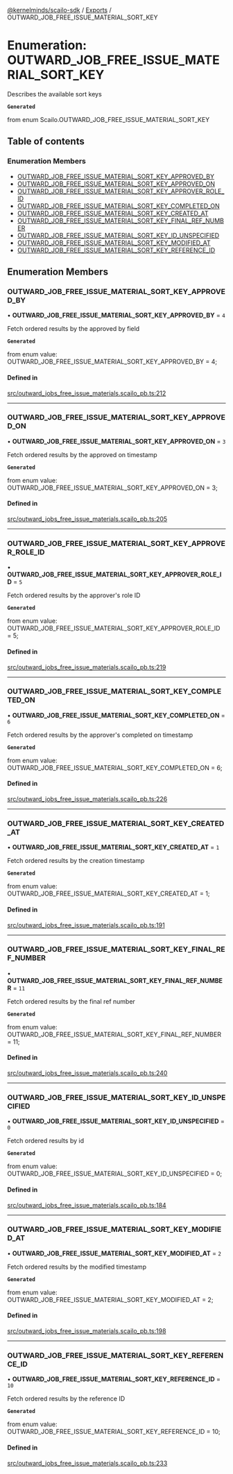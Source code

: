 [@kernelminds/scailo-sdk](../README.md) / [Exports](../modules.md) / OUTWARD\_JOB\_FREE\_ISSUE\_MATERIAL\_SORT\_KEY

# Enumeration: OUTWARD\_JOB\_FREE\_ISSUE\_MATERIAL\_SORT\_KEY

Describes the available sort keys

**`Generated`**

from enum Scailo.OUTWARD_JOB_FREE_ISSUE_MATERIAL_SORT_KEY

## Table of contents

### Enumeration Members

- [OUTWARD\_JOB\_FREE\_ISSUE\_MATERIAL\_SORT\_KEY\_APPROVED\_BY](OUTWARD_JOB_FREE_ISSUE_MATERIAL_SORT_KEY.md#outward_job_free_issue_material_sort_key_approved_by)
- [OUTWARD\_JOB\_FREE\_ISSUE\_MATERIAL\_SORT\_KEY\_APPROVED\_ON](OUTWARD_JOB_FREE_ISSUE_MATERIAL_SORT_KEY.md#outward_job_free_issue_material_sort_key_approved_on)
- [OUTWARD\_JOB\_FREE\_ISSUE\_MATERIAL\_SORT\_KEY\_APPROVER\_ROLE\_ID](OUTWARD_JOB_FREE_ISSUE_MATERIAL_SORT_KEY.md#outward_job_free_issue_material_sort_key_approver_role_id)
- [OUTWARD\_JOB\_FREE\_ISSUE\_MATERIAL\_SORT\_KEY\_COMPLETED\_ON](OUTWARD_JOB_FREE_ISSUE_MATERIAL_SORT_KEY.md#outward_job_free_issue_material_sort_key_completed_on)
- [OUTWARD\_JOB\_FREE\_ISSUE\_MATERIAL\_SORT\_KEY\_CREATED\_AT](OUTWARD_JOB_FREE_ISSUE_MATERIAL_SORT_KEY.md#outward_job_free_issue_material_sort_key_created_at)
- [OUTWARD\_JOB\_FREE\_ISSUE\_MATERIAL\_SORT\_KEY\_FINAL\_REF\_NUMBER](OUTWARD_JOB_FREE_ISSUE_MATERIAL_SORT_KEY.md#outward_job_free_issue_material_sort_key_final_ref_number)
- [OUTWARD\_JOB\_FREE\_ISSUE\_MATERIAL\_SORT\_KEY\_ID\_UNSPECIFIED](OUTWARD_JOB_FREE_ISSUE_MATERIAL_SORT_KEY.md#outward_job_free_issue_material_sort_key_id_unspecified)
- [OUTWARD\_JOB\_FREE\_ISSUE\_MATERIAL\_SORT\_KEY\_MODIFIED\_AT](OUTWARD_JOB_FREE_ISSUE_MATERIAL_SORT_KEY.md#outward_job_free_issue_material_sort_key_modified_at)
- [OUTWARD\_JOB\_FREE\_ISSUE\_MATERIAL\_SORT\_KEY\_REFERENCE\_ID](OUTWARD_JOB_FREE_ISSUE_MATERIAL_SORT_KEY.md#outward_job_free_issue_material_sort_key_reference_id)

## Enumeration Members

### OUTWARD\_JOB\_FREE\_ISSUE\_MATERIAL\_SORT\_KEY\_APPROVED\_BY

• **OUTWARD\_JOB\_FREE\_ISSUE\_MATERIAL\_SORT\_KEY\_APPROVED\_BY** = ``4``

Fetch ordered results by the approved by field

**`Generated`**

from enum value: OUTWARD_JOB_FREE_ISSUE_MATERIAL_SORT_KEY_APPROVED_BY = 4;

#### Defined in

[src/outward_jobs_free_issue_materials.scailo_pb.ts:212](https://github.com/scailo/ts-sdk/blob/c10a36b57201dfa5903d4b53efa1e62aa6208936/src/outward_jobs_free_issue_materials.scailo_pb.ts#L212)

___

### OUTWARD\_JOB\_FREE\_ISSUE\_MATERIAL\_SORT\_KEY\_APPROVED\_ON

• **OUTWARD\_JOB\_FREE\_ISSUE\_MATERIAL\_SORT\_KEY\_APPROVED\_ON** = ``3``

Fetch ordered results by the approved on timestamp

**`Generated`**

from enum value: OUTWARD_JOB_FREE_ISSUE_MATERIAL_SORT_KEY_APPROVED_ON = 3;

#### Defined in

[src/outward_jobs_free_issue_materials.scailo_pb.ts:205](https://github.com/scailo/ts-sdk/blob/c10a36b57201dfa5903d4b53efa1e62aa6208936/src/outward_jobs_free_issue_materials.scailo_pb.ts#L205)

___

### OUTWARD\_JOB\_FREE\_ISSUE\_MATERIAL\_SORT\_KEY\_APPROVER\_ROLE\_ID

• **OUTWARD\_JOB\_FREE\_ISSUE\_MATERIAL\_SORT\_KEY\_APPROVER\_ROLE\_ID** = ``5``

Fetch ordered results by the approver's role ID

**`Generated`**

from enum value: OUTWARD_JOB_FREE_ISSUE_MATERIAL_SORT_KEY_APPROVER_ROLE_ID = 5;

#### Defined in

[src/outward_jobs_free_issue_materials.scailo_pb.ts:219](https://github.com/scailo/ts-sdk/blob/c10a36b57201dfa5903d4b53efa1e62aa6208936/src/outward_jobs_free_issue_materials.scailo_pb.ts#L219)

___

### OUTWARD\_JOB\_FREE\_ISSUE\_MATERIAL\_SORT\_KEY\_COMPLETED\_ON

• **OUTWARD\_JOB\_FREE\_ISSUE\_MATERIAL\_SORT\_KEY\_COMPLETED\_ON** = ``6``

Fetch ordered results by the approver's completed on timestamp

**`Generated`**

from enum value: OUTWARD_JOB_FREE_ISSUE_MATERIAL_SORT_KEY_COMPLETED_ON = 6;

#### Defined in

[src/outward_jobs_free_issue_materials.scailo_pb.ts:226](https://github.com/scailo/ts-sdk/blob/c10a36b57201dfa5903d4b53efa1e62aa6208936/src/outward_jobs_free_issue_materials.scailo_pb.ts#L226)

___

### OUTWARD\_JOB\_FREE\_ISSUE\_MATERIAL\_SORT\_KEY\_CREATED\_AT

• **OUTWARD\_JOB\_FREE\_ISSUE\_MATERIAL\_SORT\_KEY\_CREATED\_AT** = ``1``

Fetch ordered results by the creation timestamp

**`Generated`**

from enum value: OUTWARD_JOB_FREE_ISSUE_MATERIAL_SORT_KEY_CREATED_AT = 1;

#### Defined in

[src/outward_jobs_free_issue_materials.scailo_pb.ts:191](https://github.com/scailo/ts-sdk/blob/c10a36b57201dfa5903d4b53efa1e62aa6208936/src/outward_jobs_free_issue_materials.scailo_pb.ts#L191)

___

### OUTWARD\_JOB\_FREE\_ISSUE\_MATERIAL\_SORT\_KEY\_FINAL\_REF\_NUMBER

• **OUTWARD\_JOB\_FREE\_ISSUE\_MATERIAL\_SORT\_KEY\_FINAL\_REF\_NUMBER** = ``11``

Fetch ordered results by the final ref number

**`Generated`**

from enum value: OUTWARD_JOB_FREE_ISSUE_MATERIAL_SORT_KEY_FINAL_REF_NUMBER = 11;

#### Defined in

[src/outward_jobs_free_issue_materials.scailo_pb.ts:240](https://github.com/scailo/ts-sdk/blob/c10a36b57201dfa5903d4b53efa1e62aa6208936/src/outward_jobs_free_issue_materials.scailo_pb.ts#L240)

___

### OUTWARD\_JOB\_FREE\_ISSUE\_MATERIAL\_SORT\_KEY\_ID\_UNSPECIFIED

• **OUTWARD\_JOB\_FREE\_ISSUE\_MATERIAL\_SORT\_KEY\_ID\_UNSPECIFIED** = ``0``

Fetch ordered results by id

**`Generated`**

from enum value: OUTWARD_JOB_FREE_ISSUE_MATERIAL_SORT_KEY_ID_UNSPECIFIED = 0;

#### Defined in

[src/outward_jobs_free_issue_materials.scailo_pb.ts:184](https://github.com/scailo/ts-sdk/blob/c10a36b57201dfa5903d4b53efa1e62aa6208936/src/outward_jobs_free_issue_materials.scailo_pb.ts#L184)

___

### OUTWARD\_JOB\_FREE\_ISSUE\_MATERIAL\_SORT\_KEY\_MODIFIED\_AT

• **OUTWARD\_JOB\_FREE\_ISSUE\_MATERIAL\_SORT\_KEY\_MODIFIED\_AT** = ``2``

Fetch ordered results by the modified timestamp

**`Generated`**

from enum value: OUTWARD_JOB_FREE_ISSUE_MATERIAL_SORT_KEY_MODIFIED_AT = 2;

#### Defined in

[src/outward_jobs_free_issue_materials.scailo_pb.ts:198](https://github.com/scailo/ts-sdk/blob/c10a36b57201dfa5903d4b53efa1e62aa6208936/src/outward_jobs_free_issue_materials.scailo_pb.ts#L198)

___

### OUTWARD\_JOB\_FREE\_ISSUE\_MATERIAL\_SORT\_KEY\_REFERENCE\_ID

• **OUTWARD\_JOB\_FREE\_ISSUE\_MATERIAL\_SORT\_KEY\_REFERENCE\_ID** = ``10``

Fetch ordered results by the reference ID

**`Generated`**

from enum value: OUTWARD_JOB_FREE_ISSUE_MATERIAL_SORT_KEY_REFERENCE_ID = 10;

#### Defined in

[src/outward_jobs_free_issue_materials.scailo_pb.ts:233](https://github.com/scailo/ts-sdk/blob/c10a36b57201dfa5903d4b53efa1e62aa6208936/src/outward_jobs_free_issue_materials.scailo_pb.ts#L233)
